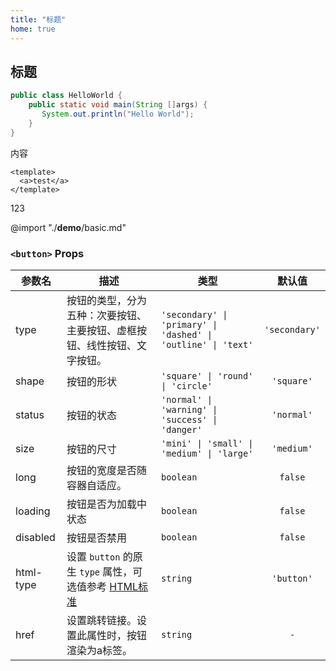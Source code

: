 ```yaml
---
title: "标题"
home: true
---
```

## 标题
```java
public class HelloWorld {
    public static void main(String []args) {
       System.out.println("Hello World");
    }
}
```
内容
```vue
<template>
  <a>test</a>
</template>
```
123

@import "./__demo__/basic.md"


### `<button>` Props

|参数名|描述|类型|默认值|
|---|---|---|:---:|
|type|按钮的类型，分为五种：次要按钮、主要按钮、虚框按钮、线性按钮、文字按钮。|`'secondary' \| 'primary' \| 'dashed' \| 'outline' \| 'text'`|`'secondary'`|
|shape|按钮的形状|`'square' \| 'round' \| 'circle'`|`'square'`|
|status|按钮的状态|`'normal' \| 'warning' \| 'success' \| 'danger'`|`'normal'`|
|size|按钮的尺寸|`'mini' \| 'small' \| 'medium' \| 'large'`|`'medium'`|
|long|按钮的宽度是否随容器自适应。|`boolean`|`false`|
|loading|按钮是否为加载中状态|`boolean`|`false`|
|disabled|按钮是否禁用|`boolean`|`false`|
|html-type|设置 `button` 的原生 `type` 属性，可选值参考 [HTML标准](https://developer.mozilla.org/en-US/docs/Web/HTML/Element/button#attr-type "_blank")|`string`|`'button'`|
|href|设置跳转链接。设置此属性时，按钮渲染为a标签。|`string`|`-`|
